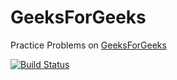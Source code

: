 # GeeksForGeeks
Practice Problems on [GeeksForGeeks](http://www.geeksforgeeks.org/)

[![Build Status](https://api.travis-ci.org/crisron/GeeksForGeeks.svg?branch=master)](https://travis-ci.org/crisron/GeeksForGeeks)
